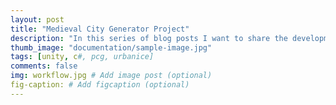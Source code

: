 ```yaml
---
layout: post
title: "Medieval City Generator Project"
description: "In this series of blog posts I want to share the development process of a procedural city generation tool I've created with Unity3D."
thumb_image: "documentation/sample-image.jpg"
tags: [unity, c#, pcg, urbanice]
comments: false
img: workflow.jpg # Add image post (optional)
fig-caption: # Add figcaption (optional)
---
```

